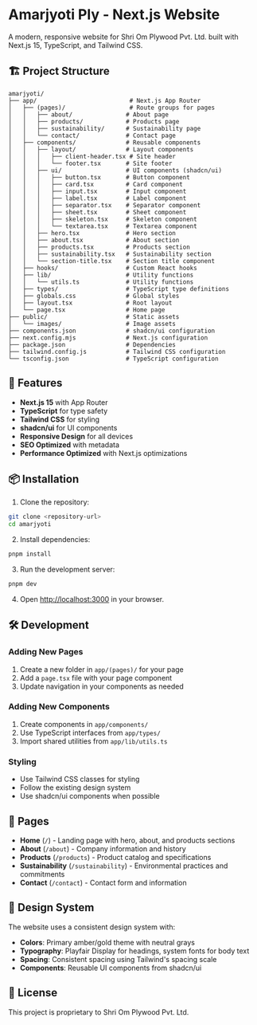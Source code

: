 # Amarjyoti Ply - Next.js Website

A modern, responsive website for Shri Om Plywood Pvt. Ltd. built with Next.js 15, TypeScript, and Tailwind CSS.

## 🏗️ Project Structure

```
amarjyoti/
├── app/                          # Next.js App Router
│   ├── (pages)/                  # Route groups for pages
│   │   ├── about/               # About page
│   │   ├── products/            # Products page
│   │   ├── sustainability/      # Sustainability page
│   │   └── contact/             # Contact page
│   ├── components/              # Reusable components
│   │   ├── layout/              # Layout components
│   │   │   ├── client-header.tsx # Site header
│   │   │   └── footer.tsx       # Site footer
│   │   ├── ui/                  # UI components (shadcn/ui)
│   │   │   ├── button.tsx       # Button component
│   │   │   ├── card.tsx         # Card component
│   │   │   ├── input.tsx        # Input component
│   │   │   ├── label.tsx        # Label component
│   │   │   ├── separator.tsx    # Separator component
│   │   │   ├── sheet.tsx        # Sheet component
│   │   │   ├── skeleton.tsx     # Skeleton component
│   │   │   └── textarea.tsx     # Textarea component
│   │   ├── hero.tsx             # Hero section
│   │   ├── about.tsx            # About section
│   │   ├── products.tsx         # Products section
│   │   ├── sustainability.tsx   # Sustainability section
│   │   └── section-title.tsx    # Section title component
│   ├── hooks/                   # Custom React hooks
│   ├── lib/                     # Utility functions
│   │   └── utils.ts             # Utility functions
│   ├── types/                   # TypeScript type definitions
│   ├── globals.css              # Global styles
│   ├── layout.tsx               # Root layout
│   └── page.tsx                 # Home page
├── public/                      # Static assets
│   └── images/                  # Image assets
├── components.json              # shadcn/ui configuration
├── next.config.mjs              # Next.js configuration
├── package.json                 # Dependencies
├── tailwind.config.js           # Tailwind CSS configuration
└── tsconfig.json                # TypeScript configuration
```

## 🚀 Features

- **Next.js 15** with App Router
- **TypeScript** for type safety
- **Tailwind CSS** for styling
- **shadcn/ui** for UI components
- **Responsive Design** for all devices
- **SEO Optimized** with metadata
- **Performance Optimized** with Next.js optimizations

## 📦 Installation

1. Clone the repository:
```bash
git clone <repository-url>
cd amarjyoti
```

2. Install dependencies:
```bash
pnpm install
```

3. Run the development server:
```bash
pnpm dev
```

4. Open [http://localhost:3000](http://localhost:3000) in your browser.

## 🛠️ Development

### Adding New Pages

1. Create a new folder in `app/(pages)/` for your page
2. Add a `page.tsx` file with your page component
3. Update navigation in your components as needed

### Adding New Components

1. Create components in `app/components/`
2. Use TypeScript interfaces from `app/types/`
3. Import shared utilities from `app/lib/utils.ts`

### Styling

- Use Tailwind CSS classes for styling
- Follow the existing design system
- Use shadcn/ui components when possible

## 📱 Pages

- **Home** (`/`) - Landing page with hero, about, and products sections
- **About** (`/about`) - Company information and history
- **Products** (`/products`) - Product catalog and specifications
- **Sustainability** (`/sustainability`) - Environmental practices and commitments
- **Contact** (`/contact`) - Contact form and information

## 🎨 Design System

The website uses a consistent design system with:
- **Colors**: Primary amber/gold theme with neutral grays
- **Typography**: Playfair Display for headings, system fonts for body text
- **Spacing**: Consistent spacing using Tailwind's spacing scale
- **Components**: Reusable UI components from shadcn/ui

## 📄 License

This project is proprietary to Shri Om Plywood Pvt. Ltd.
